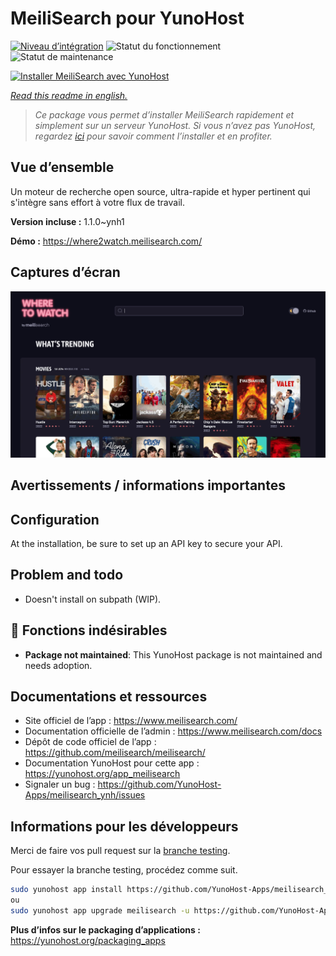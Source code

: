 <!--
N.B.: This README was automatically generated by https://github.com/YunoHost/apps/tree/master/tools/README-generator
It shall NOT be edited by hand.
-->

# MeiliSearch pour YunoHost

[![Niveau d’intégration](https://dash.yunohost.org/integration/meilisearch.svg)](https://dash.yunohost.org/appci/app/meilisearch) ![Statut du fonctionnement](https://ci-apps.yunohost.org/ci/badges/meilisearch.status.svg) ![Statut de maintenance](https://ci-apps.yunohost.org/ci/badges/meilisearch.maintain.svg)

[![Installer MeiliSearch avec YunoHost](https://install-app.yunohost.org/install-with-yunohost.svg)](https://install-app.yunohost.org/?app=meilisearch)

*[Read this readme in english.](./README.md)*

> *Ce package vous permet d’installer MeiliSearch rapidement et simplement sur un serveur YunoHost.
Si vous n’avez pas YunoHost, regardez [ici](https://yunohost.org/#/install) pour savoir comment l’installer et en profiter.*

## Vue d’ensemble

Un moteur de recherche open source, ultra-rapide et hyper pertinent qui s'intègre sans effort à votre flux de travail.

**Version incluse :** 1.1.0~ynh1

**Démo :** https://where2watch.meilisearch.com/

## Captures d’écran

![Capture d’écran de MeiliSearch](./doc/screenshots/meilisearch.png)

## Avertissements / informations importantes

## Configuration

At the installation, be sure to set up an API key to secure your API.

## Problem and todo

- Doesn't install on subpath (WIP).
## :red_circle: Fonctions indésirables

- **Package not maintained**: This YunoHost package is not maintained and needs adoption.

## Documentations et ressources

* Site officiel de l’app : <https://www.meilisearch.com/>
* Documentation officielle de l’admin : <https://www.meilisearch.com/docs>
* Dépôt de code officiel de l’app : <https://github.com/meilisearch/meilisearch/>
* Documentation YunoHost pour cette app : <https://yunohost.org/app_meilisearch>
* Signaler un bug : <https://github.com/YunoHost-Apps/meilisearch_ynh/issues>

## Informations pour les développeurs

Merci de faire vos pull request sur la [branche testing](https://github.com/YunoHost-Apps/meilisearch_ynh/tree/testing).

Pour essayer la branche testing, procédez comme suit.

``` bash
sudo yunohost app install https://github.com/YunoHost-Apps/meilisearch_ynh/tree/testing --debug
ou
sudo yunohost app upgrade meilisearch -u https://github.com/YunoHost-Apps/meilisearch_ynh/tree/testing --debug
```

**Plus d’infos sur le packaging d’applications :** <https://yunohost.org/packaging_apps>